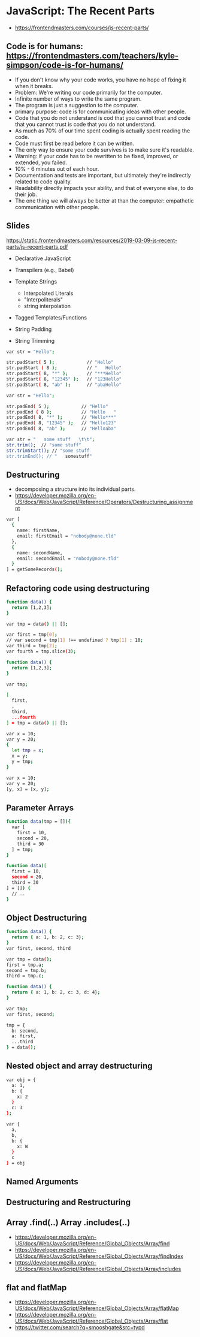 # JavaScript: The Recent Parts

* <https://frontendmasters.com/courses/js-recent-parts/>

## Code is for humans: <https://frontendmasters.com/teachers/kyle-simpson/code-is-for-humans/>

* If you don't know why your code works, you have no hope of fixing it when it breaks.
* Problem: We're writing our code primarily for the computer.
* Infinite number of ways to write the same program.
* The program is just a suggestion to the computer.
* primary purpose: code is for communicating ideas with other people.
* Code that you do not understand is cod that you cannot trust and code that you cannot trust is code that you do not understand.
* As much as 70% of our time spent coding is actually spent reading the code.
* Code must first be read before it can be written.
* The only way to ensure your code survives is to make sure it's readable.
* Warning: if your code has to be rewritten to be fixed, improved, or extended, you failed.
* 10% - 6 minutes out of each hour.
* Documentation and tests are important, but ultimately they're indirectly related to code quality.
* Readability directly impacts your ability, and that of everyone else, to do their job.
* The one thing we will always be better at than the computer: empathetic communication with other people.

## Slides

<https://static.frontendmasters.com/resources/2019-03-09-js-recent-parts/js-recent-parts.pdf>

* Declarative JavaScript
* Transpilers (e.g., Babel)

* Template Strings
  * Interpolated Literals
  * "Interpoliterals"
  * string interpolation
* Tagged Templates/Functions
* String Padding
* String Trimming

```bash
var str = "Hello";

str.padStart( 5 );            // "Hello"
str.padStart ( 8 );           // "   Hello"
str.padStart( 8, "*" );       // "***Hello"
str.padStart( 8, "12345" );   // "123Hello"
str.padStart( 8, "ab" );      // "abaHello"
```

```bash
var str = "Hello";

str.padEnd( 5 );            // "Hello"
str.padEnd ( 8 );           // "Hello   "
str.padEnd( 8, "*" );       // "Hello***"
str.padEnd( 8, "12345" );   // "Hello123"
str.padEnd( 8, "ab" );      // "Helloaba"
```

```bash
var str = "   some stuff   \t\t";
str.trim();  // "some stuff"
str.trimStart(); // "some stuff
str.trimEnd(); // "   somestuff"
```

## Destructuring

* decomposing a structure into its individual parts.
* <https://developer.mozilla.org/en-US/docs/Web/JavaScript/Reference/Operators/Destructuring_assignment>

```bash
var [
  {
    name: firstName,
    email: firstEmail = "nobody@none.tld"
  },
  {
    name: secondName,
    email: secondEmail = "nobody@none.tld"
  }
] = getSomeRecords();
```

## Refactoring code using destructuring

```bash
function data() {
  return [1,2,3];
}

var tmp = data() || [];

var first = tmp[0];
// var second = tmp[1] !== undefined ? tmp[1] : 10;
var third = tmp[2];
var fourth = tmp.slice(3);
```

```bash
function data() {
  return [1,2,3];
}

var tmp;

[
  first,
  ,
  third,
  ...fourth
] = tmp = data() || [];
```

```bash
var x = 10;
var y = 20;
{
  let tmp = x;
  x = y;
  y = tmp;
}
```

```bash
var x = 10;
var y = 20;
[y, x] = [x, y];
```

## Parameter Arrays

```bash
function data(tmp = []){
  var [
    first = 10,
    second = 20,
    third = 30
  ] = tmp;
}
```

```bash
function data([
  first = 10,
  second = 20,
  third = 30
] = []) {
  // ..
}
```

## Object Destructuring

```bash
function data() {
  return { a: 1, b: 2, c: 3};
}
var first, second, third

var tmp = data();
first = tmp.a;
second = tmp.b;
third = tmp.c;
```

```bash
function data() {
  return { a: 1, b: 2, c: 3, d: 4};
}

var tmp;
var first, second;

tmp = {
  b: second,
  a: first,
  ...third
} = data();
```

## Nested object and array destructuring

```bash
var obj = {
  a: 1,
  b: {
    x: 2
  }
  c: 3
};

var {
  a,
  b,
  b: {
    x: W
  }
  c
} = obj
```

## Named Arguments

## Destructuring and Restructuring

## Array .find(..) Array .includes(..)

* <https://developer.mozilla.org/en-US/docs/Web/JavaScript/Reference/Global_Objects/Array/find>
* <https://developer.mozilla.org/en-US/docs/Web/JavaScript/Reference/Global_Objects/Array/findIndex>
* <https://developer.mozilla.org/en-US/docs/Web/JavaScript/Reference/Global_Objects/Array/includes>

## flat and flatMap

* <https://developer.mozilla.org/en-US/docs/Web/JavaScript/Reference/Global_Objects/Array/flatMap>
* <https://developer.mozilla.org/en-US/docs/Web/JavaScript/Reference/Global_Objects/Array/flat>
* <https://twitter.com/search?q=smooshgate&src=typd>